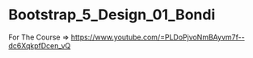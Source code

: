 # Bootstrap_5_Design_01_Bondi
For The Course => https://www.youtube.com/=PLDoPjvoNmBAyvm7f--dc6XqkpfDcen_vQ
